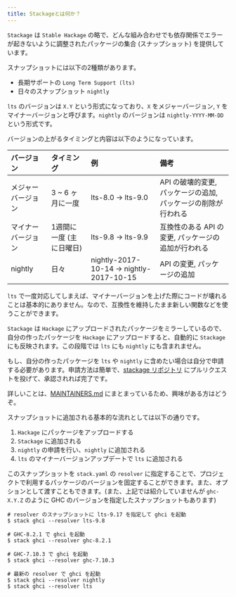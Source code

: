 ```yaml
---
title: Stackageとは何か？
---
```



`Stackage` は `Stable Hackage` の略で、どんな組み合わせでも依存関係でエラーが起きないように調整されたパッケージの集合 (スナップショット) を提供しています。

スナップショットには以下の2種類があります。

- 長期サポートの `Long Term Support (lts)`
- 日々のスナップショット `nightly`

`lts` のバージョンは `X.Y` という形式になっており、`X` をメジャーバージョン, `Y` をマイナーバージョンと呼びます。`nightly` のバージョンは `nightly-YYYY-MM-DD` という形式です。

バージョンの上がるタイミングと内容は以下のようになっています。

| バージョン | タイミング | 例 | 備考| 
|:-----|:-----|:------|:------|
| メジャーバージョン | 3 ~ 6 ヶ月に一度 | lts-8.0 → lts-9.0 | API の破壊的変更, パッケージの追加, パッケージの削除が行われる |
| マイナーバージョン | 1週間に一度 (主に日曜日) | lts-9.8 → lts-9.9 | 互換性のある API の変更, パッケージの追加が行われる |
| nightly | 日々 | nightly-2017-10-14 → nightly-2017-10-15 | API の変更, パッケージの追加

`lts` で一度対応してしまえば、マイナーバージョンを上げた際にコードが壊れることは基本的にありません。なので、互換性を維持したまま新しい関数などを使うことができます。

`Stackage` は `Hackage` にアップロードされたパッケージをミラーしているので、自分の作ったパッケージを `Hackage` にアップロードすると、自動的に `Stackage` にも反映されます。この段階では `lts` にも `nightly` にも含まれません。

もし、自分の作ったパッケージを `lts` や `nightly` に含めたい場合は自分で申請する必要があります。申請方法は簡単で、[stackage リポジトリ](https://github.com/fpco/stackage/pulls) にプルリクエストを投げて、承認されれば完了です。

詳しいことは、[MAINTAINERS.md](https://github.com/fpco/stackage/blob/master/MAINTAINERS.md) にまとまっているため、興味がある方はどうぞ。

スナップショットに追加される基本的な流れとしては以下の通りです。

1. `Hackage` にパッケージをアップロードする
2. `Stackage` に追加される
3. `nightly` の申請を行い、`nightly` に追加される
4. `lts` のマイナーバージョンアップデートで `lts` に追加される

このスナップショットを `stack.yaml` の `resolver` に指定することで、プロジェクトで利用するパッケージのバージョンを固定することができます。また、オプションとして渡すこともできます。(また、上記では紹介していませんが `ghc-X.Y.Z` のように GHC のバージョンを指定したスナップショットもあります)

```shell-session
# resolver のスナップショットに lts-9.17 を指定して ghci を起動
$ stack ghci --resolver lts-9.8

# GHC-8.2.1 で ghci を起動
$ stack ghci --resolver ghc-8.2.1

# GHC-7.10.3 で ghci を起動
$ stack ghci --resolver ghc-7.10.3

# 最新の resolver で ghci を起動
$ stack ghci --resolver nightly
$ stack ghci --resolver lts
```